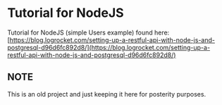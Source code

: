 #  Tutorial for NodeJS
Tutorial for NodeJS (simple Users example) found here: [https://blog.logrocket.com/setting-up-a-restful-api-with-node-js-and-postgresql-d96d6fc892d8/](https://blog.logrocket.com/setting-up-a-restful-api-with-node-js-and-postgresql-d96d6fc892d8/)


## NOTE
This is an old project and just keeping it here for posterity purposes.
